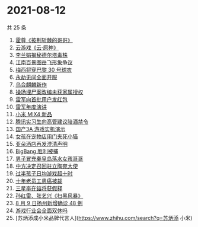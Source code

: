 # 2021-08-12

共 25 条

<!-- BEGIN ZHIHUSEARCH -->
<!-- 最后更新时间 Thu Aug 12 2021 20:12:32 GMT+0800 (China Standard Time) -->
1. [霍尊《披荆斩棘的哥哥》](https://www.zhihu.com/search?q=霍尊)
1. [云游戏《云·原神》](https://www.zhihu.com/search?q=原神)
1. [李兰娟揭秘德尔塔毒株](https://www.zhihu.com/search?q=德尔塔)
1. [江南百景图岳飞形象争议](https://www.zhihu.com/search?q=江南百景图)
1. [梅西将穿巴黎 30 号球衣](https://www.zhihu.com/search?q=梅西)
1. [永劫无间全面开服](https://www.zhihu.com/search?q=永劫无间)
1. [乌合麒麟新作](https://www.zhihu.com/search?q=乌合麒麟)
1. [操场埋尸案改编未获家属授权](https://www.zhihu.com/search?q=操场埋尸案)
1. [雷军向首批用户发红包](https://www.zhihu.com/search?q=雷军)
1. [雷军年度演讲](https://www.zhihu.com/search?q=雷军)
1. [小米 MIX4 新品](https://www.zhihu.com/search?q=小米mix4)
1. [腾讯实习生向高管建议陪酒禁令](https://www.zhihu.com/search?q=腾讯实习生)
1. [国产3A 游戏实机演示](https://www.zhihu.com/search?q=神舞幻想·妄之生)
1. [女孩在宠物店用门夹死小猫](https://www.zhihu.com/search?q=女孩虐猫)
1. [亚朵酒店再发澄清声明](https://www.zhihu.com/search?q=亚朵)
1. [BigBang 胜利被捕](https://www.zhihu.com/search?q=胜利被捕)
1. [男子冒充秦皇岛落水女孩哥哥](https://www.zhihu.com/search?q=秦皇岛落水女孩哥哥)
1. [中方决定召回驻立陶宛大使](https://www.zhihu.com/search?q=立陶宛)
1. [过半孩子日均游戏超十时](https://www.zhihu.com/search?q=网络游戏)
1. [十年老员工患癌被裁](https://www.zhihu.com/search?q=游戏行业)
1. [三星李在镕将获假释](https://www.zhihu.com/search?q=李在镕)
1. [孙红雷、张艺兴《扫黑风暴》](https://www.zhihu.com/search?q=扫黑风暴)
1. [8 月 9 日扬州新增确诊 48 例](https://www.zhihu.com/search?q=扬州疫情)
1. [游戏行业会全面双休吗](https://www.zhihu.com/search?q=游戏行业)
1. [苏炳添成小米品牌代言人](https://www.zhihu.com/search?q=苏炳添 小米)
<!-- END ZHIHUSEARCH -->
